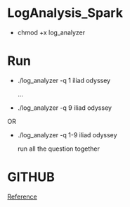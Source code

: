 # LogAnalysis_Spark

* chmod +x log_analyzer

# Run
* ./log_analyzer -q 1 iliad odyssey

	...

* ./log_analyzer -q 9 iliad odyssey

OR

* ./log_analyzer -q 1-9 iliad odyssey
	
	run all the question together

# GITHUB
[Reference](https://github.com/JenkinDU/LogAnalysis_Spark)
